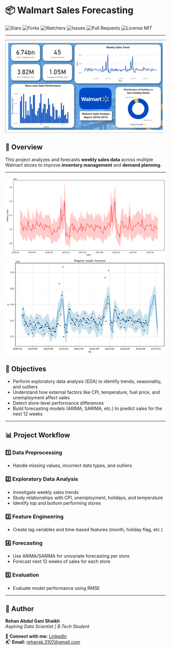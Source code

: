 # 📦 Walmart Sales Forecasting  

![Stars](https://img.shields.io/github/stars/RehanShaikh-ai/walmart-weekly-forecast?style=social)
![Forks](https://img.shields.io/github/forks/RehanShaikh-ai/walmart-weekly-forecast?style=social)
![Watchers](https://img.shields.io/github/watchers/RehanShaikh-ai/walmart-weekly-forecast?style=social)
![Issues](https://img.shields.io/github/issues/RehanShaikh-ai/walmart-weekly-forecast)
![Pull Requests](https://img.shields.io/github/issues-pr/RehanShaikh-ai/walmart-weekly-forecast)
![License MIT](https://img.shields.io/github/license/RehanShaikh-ai/walmart-weekly-forecast)

---

![report](report.jpg)

## 📖 Overview  
This project analyzes and forecasts **weekly sales data** across multiple Walmart stores to improve **inventory management** and **demand planning**.

---
![weekly trends](download.png)
![prophet forecast](forecast.png)


## 🧠 Objectives  
- Perform exploratory data analysis (EDA) to identify trends, seasonality, and outliers  
- Understand how external factors like CPI, temperature, fuel price, and unemployment affect sales  
- Detect store-level performance differences  
- Build forecasting models (ARIMA, SARIMA, etc.) to predict sales for the next 12 weeks  

---

## 📊 Project Workflow  

### 1️⃣ Data Preprocessing  
- Handle missing values, incorrect data types, and outliers  

### 2️⃣ Exploratory Data Analysis  
- Investigate weekly sales trends  
- Study relationships with CPI, unemployment, holidays, and temperature  
- Identify top and bottom performing stores  

### 3️⃣ Feature Engineering  
- Create lag variables and time-based features (month, holiday flag, etc.)  

### 4️⃣ Forecasting  
- Use ARIMA/SARIMA for univariate forecasting per store  
- Forecast next 12 weeks of sales for each store  

### 5️⃣ Evaluation  
- Evaluate model performance using RMSE  

---

## 👤 Author  
**Rehan Abdul Gani Shaikh**  
_Aspiring Data Scientist | B.Tech Student_  

🔗 **Connect with me:** [LinkedIn](https://www.linkedin.com/in/rehan-shaikh-68153a246)  
📬 **Email:** rehansk.3107@gmail.com  
